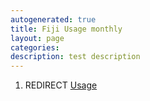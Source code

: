 ```yaml
---
autogenerated: true
title: Fiji Usage monthly
layout: page
categories: 
description: test description
---
```


1.  REDIRECT [Usage](Usage)
